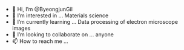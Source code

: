 - 👋 Hi, I’m @ByeongjunGil
- 👀 I’m interested in ... Materials science
- 🌱 I’m currently learning ... Data processing of electron microscope images
- 💞️ I’m looking to collaborate on ... anyone
- 📫 How to reach me ... 

<!---
ByeongjunGil/ByeongjunGil is a ✨ special ✨ repository because its `README.md` (this file) appears on your GitHub profile.
You can click the Preview link to take a look at your changes.
--->
